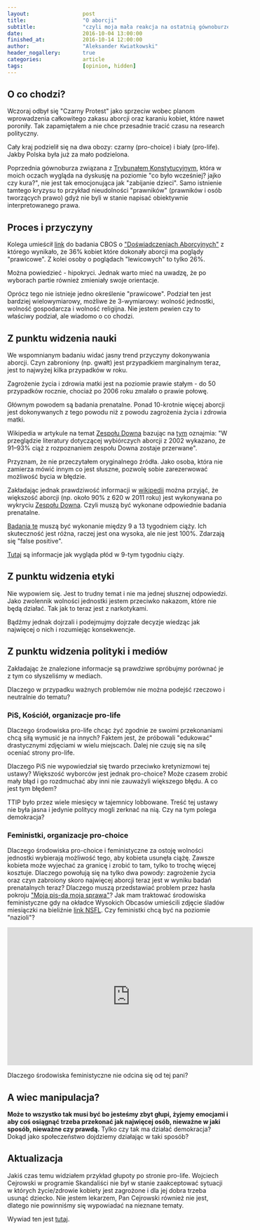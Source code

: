 ```yaml
---
layout:                 post
title:                  "O aborcji"
subtitle:               "czyli moja mała reakcja na ostatnią gównoburzę"
date:                   2016-10-04 13:00:00
finished_at:            2016-10-14 12:00:00
author:                 "Aleksander Kwiatkowski"
header_nogallery:       true
categories:             article
tags:                   [opinion, hidden]
---
```


[cbos-dosw-aborcyjne]: http://www.cbos.pl/SPISKOM.POL/2013/K_060_13.PDF
[science1]: http://www3.interscience.wiley.com/cgi-bin/abstract/65500197/ABSTRACT
[wiki-down]: https://pl.wikipedia.org/wiki/Zesp%C3%B3%C5%82_Downa#Diagnostyka_prenatalna_i_badania_przesiewowe
[down-screening]: http://www.babycenter.com/0_screening-for-down-syndrome_1519375.bc?page=2
[wiki-tk-kryzys]: https://pl.wikipedia.org/wiki/Kryzys_wok%C3%B3%C5%82_Trybuna%C5%82u_Konstytucyjnego_w_Polsce
[9-week]: http://www.babycentre.co.uk/9-weeks-pregnant
[pis-da]: http://e5.pudelek.pl/19e1d26d09ff2f6eaa4230dff44f20177e7a4d81.jpg
[wo-okres]: http://m.natemat.pl/b8d602369c3d53ae49371995e6637a2f,640,0,0,0.png


O co chodzi?
------------

Wczoraj odbył się "Czarny Protest" jako sprzeciw wobec planom wprowadzenia
całkowitego zakasu aborcji oraz karaniu kobiet, które nawet poroniły. Tak zapamiętałem
a nie chce przesadnie tracić czasu na research polityczny.

Cały kraj podzielił się na dwa obozy: czarny (pro-choice) i biały (pro-life).
Jakby Polska była już za mało podzielona.

Poprzednia gównoburza związana z [Trybunałem Konstytucyjnym][wiki-tk-kryzys],
która w moich oczach
wygląda na dyskusję na poziomie "co było wcześniej? jajko czy kura?", nie jest
tak emocjonująca jak "zabijanie dzieci". Samo istnienie tamtego kryzysu to
przykład nieudolności "prawników" (prawników i osób tworzących prawo) gdyż
nie byli w stanie napisać obiektywnie interpretowanego prawa.

Proces i przyczyny
------------------

Kolega umieścił [link][cbos-dosw-aborcyjne] do badania CBOS o ["Doświadczeniach
Aborcyjnych"][cbos-dosw-aborcyjne] z którego wynikało, że 36% kobiet które
dokonały aborcji ma poglądy "prawicowe". Z kolei osoby o poglądach
"lewicowych" to tylko 26%.

Można powiedzieć - hipokryci. Jednak warto mieć na uwadzę, że po wyborach partie
również zmieniały swoje orientacje.

Oprócz tego nie istnieje jedno określenie "prawicowe". Podział ten jest bardziej
wielowymiarowy, możliwe że 3-wymiarowy: wolność jednostki, wolność gospodarcza i
wolność religijna. Nie jestem pewien czy to właściwy podział, ale wiadomo
o co chodzi.


Z punktu widzenia nauki
-----------------------

We wspomnianym badaniu widać jasny trend przyczyny dokonywania aborcji.
Czyn zabroniony (np. gwałt) jest przypadkiem marginalnym teraz, jest to najwyżej
kilka przypadków w roku.

Zagrożenie życia i zdrowia matki
jest na poziomie prawie stałym - do 50 przypadków rocznie, chociaż
po 2006 roku zmalało o prawie połowę.

Głównym powodem są badania prenatalne. Ponad 10-krotnie więcej aborcji jest dokonywanych
z tego powodu niż z powodu zagrożenia życia i zdrowia matki.

Wikipedia w artykule na temat [Zespołu Downa][wiki-down] bazując na [tym][science1] oznajmia:
"W przeglądzie literatury dotyczącej wybiórczych aborcji z 2002 wykazano, że 91–93% ciąż z rozpoznaniem zespołu Downa zostaje przerwane".

Przyznam, że nie przeczytałem oryginalnego źródła. Jako osoba, która nie zamierza
mówić innym co jest słuszne, pozwolę sobie zarezerwować możliwość bycia w błędzie.

Zakładając jednak prawdziwość informacji w [wikipedii][wiki-down] można przyjąć, że
większość aborcji (np. około 90% z 620 w 2011 roku) jest wykonywana po wykryciu
[Zespołu Downa][wiki-down]. Czyli muszą być wykonane odpowiednie badania prenatalne.

[Badania te][down-screening] muszą być wykonanie między 9 a 13 tygodniem ciąży.
Ich skuteczność jest różna, raczej jest ona wysoka, ale nie jest 100%. Zdarzają
się "false positive".

[Tutaj][9-week] są informacje jak wygląda płód w 9-tym tygodniu ciąży.

Z punktu widzenia etyki
-----------------------

Nie wypowiem się. Jest to trudny temat i nie ma jednej słusznej odpowiedzi.
Jako zwolennik wolności jednostki jestem przeciwko nakazom, które nie będą
działać. Tak jak to teraz jest z narkotykami.

Bądźmy jednak dojrzali i podejmujmy dojrzałe decyzje wiedząc jak najwięcej o
nich i rozumiejąc konsekwencje.


Z punktu widzenia polityki i mediów
-----------------------------------

Zakładając że znalezione informacje są prawdziwe spróbujmy porównać je z tym
co słyszeliśmy w mediach.

Dlaczego w przypadku ważnych problemów nie można podejść rzeczowo i neutralnie do
tematu?

### PiS, Kościół, organizacje pro-life

Dlaczego środowiska pro-life chcąc żyć zgodnie ze swoimi przekonaniami
chcą siłą wymusić je na innych? Faktem jest, że próbowali "edukować" drastycznymi
zdjęciami w wielu miejscach. Dalej nie czuję się na silę oceniać strony pro-life.

Dlaczego PiS nie wypowiedział się twardo przeciwko kretynizmowi tej ustawy?
Większość wyborców jest jednak pro-choice? Może czasem zrobić mały błąd
i go rozdmuchać aby inni nie zauważyli większego błędu. A co jest tym błędem?

TTIP było przez wiele miesięcy w tajemnicy lobbowane. Treść tej ustawy nie była
jasna i jedynie politycy mogli zerknać na nią. Czy na tym polega demokracja?

### Feministki, organizacje pro-choice

Dlaczego środowiska pro-choice i feministyczne za ostoję wolności jednostki
wybierają możliwość tego, aby kobieta usunęła ciążę. Zawsze kobieta może wyjechać za
granicę i zrobić to tam, tylko to trochę więcej kosztuje.
Dlaczego powołują się na tylko dwa powody: zagrożenie życia oraz czyn zabroiony
skoro najwięcej aborcji teraz jest w wyniku badań prenatalnych teraz?
Dlaczego muszą przedstawiać problem przez hasła pokroju
["Moja pis-da moja sprawa"][pis-da]? Jak mam traktować środowiska feministyczne
gdy na okładce Wysokich Obcasów umieścili zdjęcie śladów miesiączki
na bieliźnie [link NSFL][wo-okres]. Czy feministki chcą być na poziomie
"nazioli"?

<iframe width="560" height="315" src="https://www.youtube.com/embed/_3ijz7VL5Io" frameborder="0" allowfullscreen></iframe>

Dlaczego środowiska feministyczne nie odcina się od tej pani?



A wiec manipulacja?
-------------------

**Może to wszystko tak musi być bo jesteśmy zbyt głupi, żyjemy emocjami i
aby coś osiągnąć trzeba przekonać jak najwięcej osób, nieważne w jaki sposób,
nieważne czy prawdą.**
Tylko czy tak ma działać demokracja? Dokąd jako społeczeństwo dojdziemy
działając w taki sposób?

<!--
notka na później

http://www.wysokieobcasy.pl/wysokie-obcasy/1,149982,20757755,kobiety-strajkuja-a-mezczyzni-wsparcie-sie-przyda-byle-madre.html?disableRedirects=true

http://www.wysokieobcasy.pl/wysokie-obcasy/1,100865,19910451,mesplikacja-to-co-powie-mezczyzna-bedzie-ciekawsze.html

-->

Aktualizacja
------------

Jakiś czas temu widziałem przykład głupoty po stronie pro-life. Wojciech
Cejrowski w programie Skandaliści nie był w stanie zaakceptować
sytuacji w których życie/zdrowie kobiety jest zagrożone i dla jej dobra trzeba
usunąć dziecko. Nie jestem lekarzem, Pan Cejrowski również nie jest, dlatego
nie powinniśmy się wypowiadać na nieznane tematy.

Wywiad ten jest [tutaj](https://www.youtube.com/watch?v=mgep1XU98R4).
